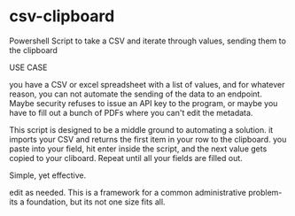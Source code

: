 # csv-clipboard
Powershell Script to take a CSV and iterate through values, sending them to the clipboard

USE CASE

you have a CSV or excel spreadsheet with a list of values, and for whatever reason, you can not automate the sending of the data to an endpoint. 
Maybe security refuses to issue an API key to the program, or maybe you have to fill out a bunch of PDFs where you can't edit the metadata.

This script is designed to be a middle ground to automating a solution. it imports your CSV and returns the first item in your row to the clipboard. 
you paste into your field, hit enter inside the script, and the next value gets copied to your cliboard. Repeat until all your fields are filled out.

Simple, yet effective.

edit as needed. This is a framework for a common administrative problem- its a foundation, but its not one size fits all.
